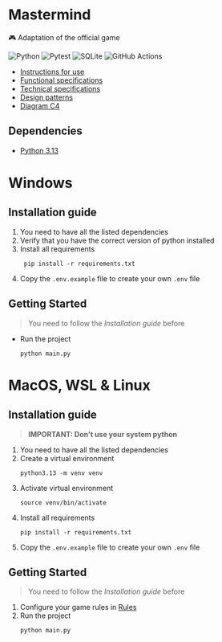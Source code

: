 # Mastermind

🎮 Adaptation of the official game

![Python](https://img.shields.io/badge/python-3670A0?style=for-the-badge&logo=python&logoColor=ffdd54)
![Pytest](https://img.shields.io/badge/pytest-%23ffffff.svg?style=for-the-badge&logo=pytest&logoColor=2f9fe3)
![SQLite](https://img.shields.io/badge/sqlite-%2307405e.svg?style=for-the-badge&logo=sqlite&logoColor=white)
![GitHub Actions](https://img.shields.io/badge/github%20actions-%232671E5.svg?style=for-the-badge&logo=githubactions&logoColor=white)

* [Instructions for use](docs/instructions-for-use.md)
* [Functional specifications](docs/functional-specifications.md)
* [Technical specifications](docs/technical-specifications.md)
* [Design patterns](docs/design-patterns.md)
* [Diagram C4](docs/diagram-c4.md)

## Dependencies

- [Python 3.13](https://www.python.org/)

# Windows

## Installation guide

1. You need to have all the listed dependencies
2. Verify that you have the correct version of python installed
3. Install all requirements
   ```shell
    pip install -r requirements.txt
    ```
4. Copy the `.env.example` file to create your own `.env` file

## Getting Started

> You need to follow the _Installation guide_ before

* Run the project
    ```shell
    python main.py
    ```

# MacOS, WSL & Linux

## Installation guide

> **IMPORTANT: Don't use your system python**

1. You need to have all the listed dependencies
2. Create a virtual environment
    ```shell
    python3.13 -m venv venv
    ```
3. Activate virtual environment
    ```shell
    source venv/bin/activate
    ```
4. Install all requirements
    ```shell
    pip install -r requirements.txt
    ```
5. Copy the `.env.example` file to create your own `.env` file

## Getting Started

> You need to follow the _Installation guide_ before

1. Configure your game rules in [Rules](src/domain/core/Rules.py)
2. Run the project
   ```shell
   python main.py
   ```

[//]: # (PROCEDURE2)
